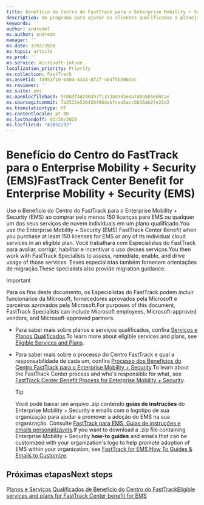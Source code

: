 ```yaml
---
title: Benefício do Centro do FastTrack para o Enterprise Mobility + Security (EMS)
description: Um programa para ajudar os clientes qualificados a planejar e implantar o Intune e o Azure Active Directory Premium
keywords: ''
author: andredm7
ms.author: andredm
manager: ''
ms.date: 3/03/2020
ms.topic: article
ms.prod: ''
ms.service: microsoft-intune
localization_priority: Priority
ms.collection: FastTrack
ms.assetid: fd951f10-6404-43a3-8f2f-464f5b5003ac
ms.reviewer: ''
ms.suite: ems
ms.openlocfilehash: 9788df4d240397f1373849d3e4a740a5b58d4cae
ms.sourcegitcommit: 7a2535e510420496dabfcea5accbb36ab2fe21d2
ms.translationtype: HT
ms.contentlocale: pt-BR
ms.lasthandoff: 03/30/2020
ms.locfileid: "43052292"
---
```

# <a name="fasttrack-center-benefit-for-enterprise-mobility--security-ems"></a><span data-ttu-id="c79ae-103">Benefício do Centro do FastTrack para o Enterprise Mobility + Security (EMS)</span><span class="sxs-lookup"><span data-stu-id="c79ae-103">FastTrack Center Benefit for Enterprise Mobility + Security (EMS)</span></span>

<span data-ttu-id="c79ae-104">Use o Benefício do Centro do FastTrack para o Enterprise Mobility + Security (EMS) ao comprar pelo menos 150 licenças para EMS ou qualquer um dos seus serviços de nuvem individuais em um plano qualificado.</span><span class="sxs-lookup"><span data-stu-id="c79ae-104">You use the Enterprise Mobility + Security (EMS) FastTrack Center Benefit when you purchase at least 150 licenses for EMS or any of its individual cloud services in an eligible plan.</span></span> <span data-ttu-id="c79ae-105">Você trabalhará com Especialistas do FastTrack para avaliar, corrigir, habilitar e incentivar o uso desses serviços.</span><span class="sxs-lookup"><span data-stu-id="c79ae-105">You then work with FastTrack Specialists to assess, remediate, enable, and drive usage of those services.</span></span> <span data-ttu-id="c79ae-106">Esses especialistas também fornecem orientações de migração.</span><span class="sxs-lookup"><span data-stu-id="c79ae-106">These specialists also provide migration guidance.</span></span> 

> [!IMPORTANT]
> <span data-ttu-id="c79ae-107">Para os fins deste documento, os Especialistas do FastTrack podem incluir funcionários da Microsoft, fornecedores aprovados pela Microsoft e parceiros aprovados pela Microsoft.</span><span class="sxs-lookup"><span data-stu-id="c79ae-107">For purposes of this document, FastTrack Specialists can include Microsoft employees, Microsoft-approved vendors, and Microsoft-approved partners.</span></span>

- <span data-ttu-id="c79ae-108">Para saber mais sobre planos e serviços qualificados, confira [Serviços e Planos Qualificados](M365-eligible-services-and-plans.md).</span><span class="sxs-lookup"><span data-stu-id="c79ae-108">To learn more about eligible services and plans, see [Eligible Services and Plans](M365-eligible-services-and-plans.md).</span></span>

- <span data-ttu-id="c79ae-109">Para saber mais sobre o processo do Centro FastTrack e qual a responsabilidade de cada um, confira [Processo dos Benefícios do Centro FastTrack para o Enterprise Mobility + Security](EMS-fasttrack-process.md).</span><span class="sxs-lookup"><span data-stu-id="c79ae-109">To learn about the FastTrack Center process and who's responsible for what, see [FastTrack Center Benefit Process for Enterprise Mobility + Security](EMS-fasttrack-process.md).</span></span>

    > [!TIP]
    > <span data-ttu-id="c79ae-110">Você pode baixar um arquivo .zip contendo **guias de instruções** do Enterprise Mobility + Security e emails com o logotipo de sua organização para ajudar a promover a adoção do EMS na sua organização. Consulte [FastTrack para EMS, Guias de instruções e emails personalizáveis](https://gallery.technet.microsoft.com/FastTrack-for-EMS-How-To-f170da4c).</span><span class="sxs-lookup"><span data-stu-id="c79ae-110">If you want to download a .zip file containing Enterprise Mobility + Security **how-to guides** and emails that can be customized with your organization's logo to help promote adoption of EMS within your organization, see [FastTrack for EMS How To Guides & Emails to Customize](https://gallery.technet.microsoft.com/FastTrack-for-EMS-How-To-f170da4c).</span></span>

## <a name="next-steps"></a><span data-ttu-id="c79ae-111">Próximas etapas</span><span class="sxs-lookup"><span data-stu-id="c79ae-111">Next steps</span></span>

[<span data-ttu-id="c79ae-112">Planos e Serviços Qualificados de Benefício do Centro do FastTrack</span><span class="sxs-lookup"><span data-stu-id="c79ae-112">Eligible services and plans for FastTrack Center benefit for EMS</span></span>](M365-eligible-services-and-plans.md)

